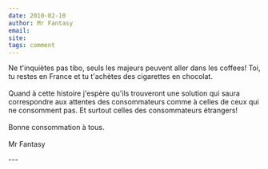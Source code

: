 ```yaml
---
date: 2010-02-10
author: Mr Fantasy
email: 
site: 
tags: comment
---
```


<p>Ne t'inquiètes pas tibo, seuls les majeurs peuvent aller dans les coffees! Toi, tu restes en France et tu t'achètes des cigarettes en chocolat.<br />
<br />
Quand à cette histoire j'espère qu'ils trouveront une solution qui saura correspondre aux attentes des consommateurs comme à celles de ceux qui ne consomment pas. Et surtout celles des consommateurs étrangers!<br />
<br />
Bonne consommation à tous.<br />
<br />
Mr Fantasy</p>
---